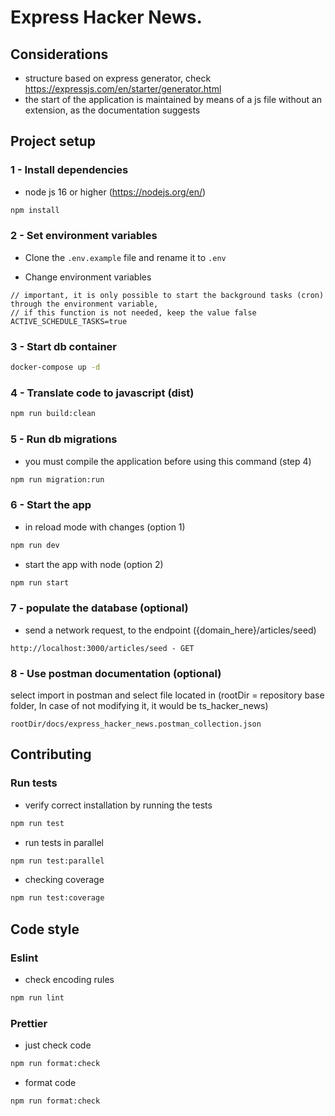 # Express Hacker News.

## Considerations

- structure based on express generator, check https://expressjs.com/en/starter/generator.html 
- the start of the application is maintained by means of a js file without an extension, as the documentation suggests

## Project setup

### 1 - Install dependencies

- node js 16 or higher (https://nodejs.org/en/) 

```bash
npm install
```

### 2 - Set environment variables

- Clone the ```.env.example``` file and rename it to ```.env```

- Change environment variables
```text
// important, it is only possible to start the background tasks (cron) through the environment variable, 
// if this function is not needed, keep the value false
ACTIVE_SCHEDULE_TASKS=true
```

### 3 - Start db container
```bash
docker-compose up -d
```

### 4 - Translate code to javascript (dist)

```bash
npm run build:clean
```

### 5 - Run db migrations

- you must compile the application before using this command (step 4)
```bash
npm run migration:run
```

### 6 - Start the app

- in reload mode with changes (option 1)
```bash
npm run dev
```

- start the app with node (option 2)
```bash
npm run start
```

### 7 - populate the database (optional)

- send a network request, to the endpoint ({domain_here}/articles/seed)
```
http://localhost:3000/articles/seed - GET
```

### 8 - Use postman documentation (optional)

select import in postman and select file located in (rootDir = repository base folder, In case of not modifying it, 
it would be ts_hacker_news)
```
rootDir/docs/express_hacker_news.postman_collection.json
```

## Contributing

### Run tests

- verify correct installation by running the tests
```bash
npm run test
```

- run tests in parallel
```bash
npm run test:parallel
```

- checking coverage
```bash
npm run test:coverage
```

## Code style

### Eslint

- check encoding rules
```bash
npm run lint
```

### Prettier

- just check code
```bash
npm run format:check
```

- format code
```bash
npm run format:check
```
